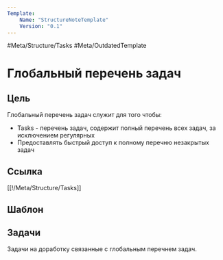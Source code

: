 ```yaml
---
Template:
    Name: "StructureNoteTemplate"
    Version: "0.1"
---
```


#Meta/Structure/Tasks #Meta/OutdatedTemplate 

# Глобальный перечень задач

## Цель
Глобальный перечень задач служит для того чтобы:
- Tasks - перечень задач, содержит полный перечень всех задач, за исключением регулярных 
- Предоставлять быстрый доступ к полному перечню незакрытых задач

## Ссылка
[[!/Meta/Structure/Tasks]]

## Шаблон

## Задачи
Задачи на доработку связанные с глобальным перечнем задач.
